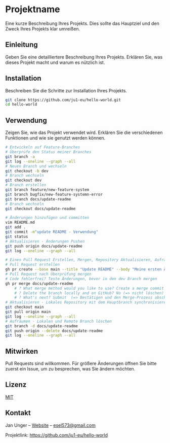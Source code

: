 # Projektname

Eine kurze Beschreibung Ihres Projekts. Dies sollte das Hauptziel und den Zweck Ihres Projekts klar umreißen.

## Einleitung

Geben Sie eine detailliertere Beschreibung Ihres Projekts. Erklären Sie, was dieses Projekt macht und warum es nützlich ist.

## Installation

Beschreiben Sie die Schritte zur Installation Ihres Projekts.

```bash
git clone https://github.com/ju1-eu/hello-world.git
cd hello-world
```

## Verwendung

Zeigen Sie, wie das Projekt verwendet wird. Erklären Sie die verschiedenen Funktionen und wie sie genutzt werden können.

```bash
# Entwickeln auf Feature-Branches
# Überprüfe den Status meiner Branches
git branch -a
git log --oneline --graph --all
# Neuen Branch und wechseln
git checkout -b dev
# Branch wechseln
git checkout dev
# Branch erstellen
git branch feature/new-feature-system
git branch bugfix/new-feature-systemn-error
git branch docs/update-readme
# Branch wechseln
git checkout docs/update-readme

# Änderungen hinzufügen und committen
vim README.md
git add .
git commit -m"update README - Verwendung"
git status
# Aktualisieren - Änderungen Pushen
git push origin docs/update-readme
git log --oneline --graph --all

# Einen Pull Request Erstellen, Mergen, Repository Aktualisieren, Aufräumen
# Pull Request erstellen
gh pr create --base main --title "Update README" --body "Meine ersten Änderungen - Hallo Welt"
# Pull Request nach Überprüfung mergen
# Code fehlerfrei? Teste Änderungen, bevor in den dev Branch mergen
gh pr merge docs/update-readme
    # ? What merge method would you like to use? Create a merge commit (=> Commits werden vom Branch in Hauptbranch gemergt.)
    # ? Delete the branch locally and on GitHub? No (=> nicht löschen)
    # ? What's next? Submit  (=> Bestätigen und den Merge-Prozess abschließen)
# Aktualisieren - Lokales Repository mit dem Hauptbranch synchronisieren
git checkout main
git pull origin main
git log --oneline --graph --all
# Aufräumen - Lokalen und Remote Branch löschen
git branch -d docs/update-readme
git push origin --delete docs/update-readme
git log --oneline --graph --all
```

## Mitwirken

Pull Requests sind willkommen. Für größere Änderungen öffnen Sie bitte zuerst ein Issue, um zu besprechen, was Sie ändern möchten.


## Lizenz

[MIT](https://choosealicense.com/licenses/mit/)


## Kontakt

Jan Unger – [Website](https://bw-ju.de/) – esel573@gmail.com

Projektlink: <https://github.com/ju1-eu/hello-world>


